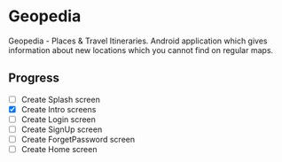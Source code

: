 # Geopedia
Geopedia - Places &amp; Travel Itineraries. Android application which gives information about new locations which you cannot find on regular maps.

## Progress

- [ ]  Create Splash screen
- [x]  Create Intro screens
- [ ] Create Login screen
- [ ] Create SignUp screen
- [ ] Create ForgetPassword screen
- [ ] Create Home screen

